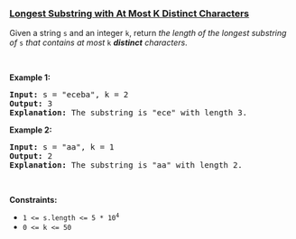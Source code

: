 ### [Longest Substring with At Most K Distinct Characters](https://leetcode.com/problems/longest-substring-with-at-most-k-distinct-characters)

<p>Given a string <code>s</code> and an integer <code>k</code>, return <em>the length of the longest substring of</em> <code>s</code>&nbsp;<em>that contains at most</em> <code>k</code> <em><strong>distinct</strong> characters</em>.</p>

<p>&nbsp;</p>
<p><strong>Example 1:</strong></p>

<pre>
<strong>Input:</strong> s = &quot;eceba&quot;, k = 2
<strong>Output:</strong> 3
<strong>Explanation:</strong> The substring is &quot;ece&quot; with length 3.</pre>

<p><strong>Example 2:</strong></p>

<pre>
<strong>Input:</strong> s = &quot;aa&quot;, k = 1
<strong>Output:</strong> 2
<strong>Explanation:</strong> The substring is &quot;aa&quot; with length 2.
</pre>

<p>&nbsp;</p>
<p><strong>Constraints:</strong></p>

<ul>
	<li><code>1 &lt;= s.length &lt;= 5 * 10<sup>4</sup></code></li>
	<li><code>0 &lt;= k &lt;= 50</code></li>
</ul>
